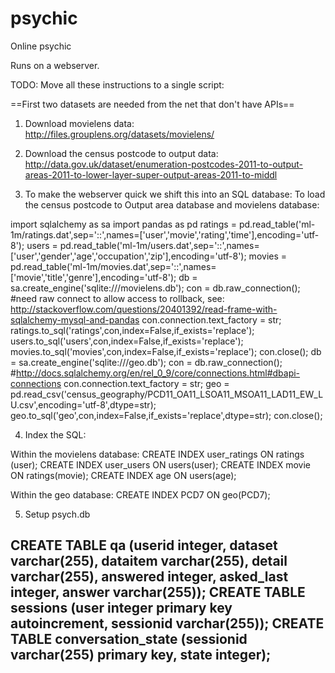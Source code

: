 # psychic
Online psychic

Runs on a webserver.

TODO: Move all these instructions to a single script:

==First two datasets are needed from the net that don't have APIs==
1) Download movielens data:
http://files.grouplens.org/datasets/movielens/

2) Download the census postcode to output data:
http://data.gov.uk/dataset/enumeration-postcodes-2011-to-output-areas-2011-to-lower-layer-super-output-areas-2011-to-middl

3) To make the webserver quick we shift this into an SQL database:
To load the census postcode to Output area database and movielens database:

import sqlalchemy as sa
import pandas as pd
ratings = pd.read_table('ml-1m/ratings.dat',sep='::',names=['user','movie','rating','time'],encoding='utf-8');
users = pd.read_table('ml-1m/users.dat',sep='::',names=['user','gender','age','occupation','zip'],encoding='utf-8');
movies = pd.read_table('ml-1m/movies.dat',sep='::',names=['movie','title','genre'],encoding='utf-8');
db = sa.create_engine('sqlite:///movielens.db');
con = db.raw_connection(); #need raw connect to allow access to rollback, see: http://stackoverflow.com/questions/20401392/read-frame-with-sqlalchemy-mysql-and-pandas
con.connection.text_factory = str;
ratings.to_sql('ratings',con,index=False,if_exists='replace');
users.to_sql('users',con,index=False,if_exists='replace');
movies.to_sql('movies',con,index=False,if_exists='replace');
con.close();
db = sa.create_engine('sqlite:///geo.db');
con = db.raw_connection(); #http://docs.sqlalchemy.org/en/rel_0_9/core/connections.html#dbapi-connections
con.connection.text_factory = str;
geo = pd.read_csv('census_geography/PCD11_OA11_LSOA11_MSOA11_LAD11_EW_LU.csv',encoding='utf-8',dtype=str);
geo.to_sql('geo',con,index=False,if_exists='replace',dtype=str);
con.close();

4) Index the SQL:

Within the movielens database:
CREATE INDEX user_ratings ON ratings (user);
CREATE INDEX user_users ON users(user);
CREATE INDEX movie ON ratings(movie);
CREATE INDEX age ON users(age);

Within the geo database:
CREATE INDEX PCD7 ON geo(PCD7);

5) Setup psych.db

CREATE TABLE qa (userid integer, dataset varchar(255), dataitem varchar(255), detail varchar(255), answered integer, asked_last integer, answer varchar(255));
CREATE TABLE sessions (user integer primary key autoincrement, sessionid varchar(255));
CREATE TABLE conversation_state (sessionid varchar(255) primary key, state integer);
----------------------

